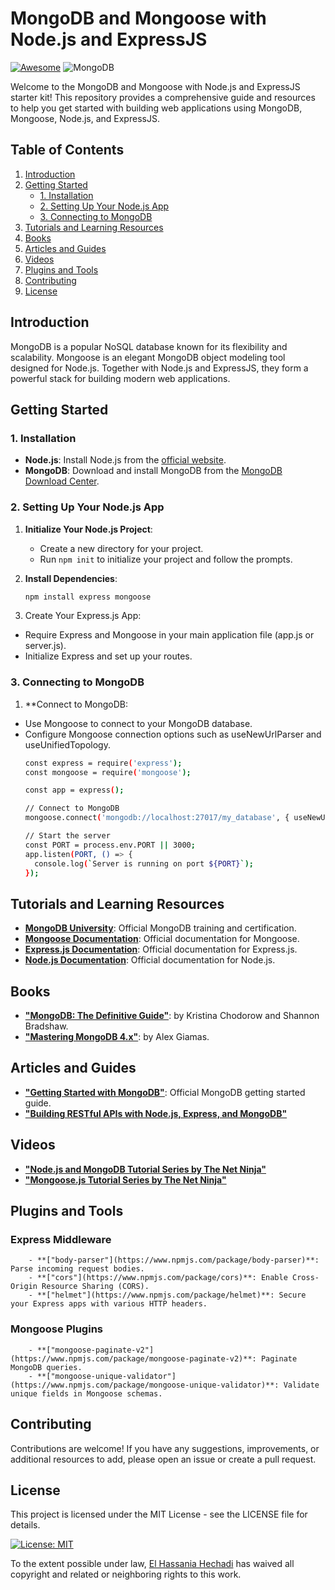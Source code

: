 # MongoDB and Mongoose with Node.js and ExpressJS
[![Awesome](https://cdn.rawgit.com/sindresorhus/awesome/d7305f38d29fed78fa85652e3a63e154dd8e8829/media/badge.svg)](https://github.com/hechadielhassania/Awesome-Express.js)
![MongoDB](https://img.shields.io/badge/MongoDB-%234ea94b.svg?style=for-the-badge&logo=mongodb&logoColor=white)

Welcome to the MongoDB and Mongoose with Node.js and ExpressJS starter kit! This repository provides a comprehensive guide and resources to help you get started with building web applications using MongoDB, Mongoose, Node.js, and ExpressJS.

## Table of Contents

1. [Introduction](#introduction)
2. [Getting Started](#getting-started)
   - [1. Installation](#1-installation)
   - [2. Setting Up Your Node.js App](#2-setting-up-your-nodejs-app)
   - [3. Connecting to MongoDB](#3-connecting-to-mongodb)
3. [Tutorials and Learning Resources](#tutorials-and-learning-resources)
4. [Books](#books)
5. [Articles and Guides](#articles-and-guides)
6. [Videos](#videos)
7. [Plugins and Tools](#plugins-and-tools)
8. [Contributing](#contributing)
9. [License](#license)

## Introduction

MongoDB is a popular NoSQL database known for its flexibility and scalability. Mongoose is an elegant MongoDB object modeling tool designed for Node.js. Together with Node.js and ExpressJS, they form a powerful stack for building modern web applications.

## Getting Started

### 1. Installation

- **Node.js**: Install Node.js from the [official website](https://nodejs.org/).
- **MongoDB**: Download and install MongoDB from the [MongoDB Download Center](https://www.mongodb.com/try/download/community).

### 2. Setting Up Your Node.js App

1. **Initialize Your Node.js Project**:
   - Create a new directory for your project.
   - Run `npm init` to initialize your project and follow the prompts.

2. **Install Dependencies**:
   ```bash
   npm install express mongoose

3. Create Your Express.js App:
  - Require Express and Mongoose in your main application file (app.js or server.js).
  - Initialize Express and set up your routes.

### 3. Connecting to MongoDB

1. **Connect to MongoDB:
  - Use Mongoose to connect to your MongoDB database.
  - Configure Mongoose connection options such as useNewUrlParser and useUnifiedTopology.
    ```bash
    const express = require('express');
    const mongoose = require('mongoose');
    
    const app = express();
    
    // Connect to MongoDB
    mongoose.connect('mongodb://localhost:27017/my_database', { useNewUrlParser: true, useUnifiedTopology: true });
    
    // Start the server
    const PORT = process.env.PORT || 3000;
    app.listen(PORT, () => {
      console.log(`Server is running on port ${PORT}`);
    });

## Tutorials and Learning Resources
  - **[MongoDB University](https://learn.mongodb.com/)**: Official MongoDB training and certification.
  - **[Mongoose Documentation](https://mongoosejs.com/docs/)**:  Official documentation for Mongoose.
  - **[Express.js Documentation](https://expressjs.com/)**:  Official documentation for Express.js.
  - **[Node.js Documentation](https://nodejs.org/docs/latest/api/)**: Official documentation for Node.js.

## Books
  - **["MongoDB: The Definitive Guide"](https://www.amazon.com/MongoDB-Definitive-Powerful-Scalable-Storage/dp/1491954469)**: by Kristina Chodorow and Shannon Bradshaw.
  - **["Mastering MongoDB 4.x"](https://www.amazon.com/Mastering-MongoDB-4-x-high-fault-tolerant/dp/1789617871)**: by Alex Giamas.

## Articles and Guides
  - **["Getting Started with MongoDB"](https://www.mongodb.com/docs/)**: Official MongoDB getting started guide.
  - **["Building RESTful APIs with Node.js, Express, and MongoDB"](https://www.mongodb.com/resources/languages/express-mongodb-rest-api-tutorial)**

## Videos
  - **["Node.js and MongoDB Tutorial Series by The Net Ninja"](https://www.youtube.com/playlist?list=PL4cUxeGkcC9jpvoYriLI0bY8DOgWZfi6u)**
  - **["Mongoose.js Tutorial Series by The Net Ninja"](https://www.youtube.com/watch?v=ExcRbA7fy_A&list=PL4cUxeGkcC9h77dJ-QJlwGlZlTd4ecZOA)**

## Plugins and Tools

   ### Express Middleware
        - **["body-parser"](https://www.npmjs.com/package/body-parser)**: Parse incoming request bodies.
        - **["cors"](https://www.npmjs.com/package/cors)**: Enable Cross-Origin Resource Sharing (CORS).
        - **["helmet"](https://www.npmjs.com/package/helmet)**: Secure your Express apps with various HTTP headers.

   ### Mongoose Plugins
        - **["mongoose-paginate-v2"](https://www.npmjs.com/package/mongoose-paginate-v2)**: Paginate MongoDB queries.
        - **["mongoose-unique-validator"](https://www.npmjs.com/package/mongoose-unique-validator)**: Validate unique fields in Mongoose schemas.

## Contributing
Contributions are welcome! If you have any suggestions, improvements, or additional resources to add, please open an issue or create a pull request.

## License

This project is licensed under the MIT License - see the LICENSE file for details.

[![License: MIT](https://img.shields.io/badge/License-MIT-yellow.svg)](https://opensource.org/licenses/MIT)

To the extent possible under law, [El Hassania Hechadi](https://hechadielhassania.github.io) has waived all copyright and related or neighboring rights to this work.


